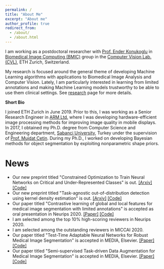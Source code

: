 ```yaml
---
permalink: /
title: "About Me"
excerpt: "About me"
author_profile: true
redirect_from: 
  - /about/
  - /about.html
---
```


I am working as a postdoctoral researcher with [Prof. Ender Konukoglu](https://people.ee.ethz.ch/~kender/) in [Biomedical Image Computing (BMIC)](https://bmic.ee.ethz.ch/) group in the [Computer Vision Lab. (CVL)](https://vision.ee.ethz.ch/), ETH Zurich, Switzerland.

My research is focused around the general theme of developing Machine Learning algorithms with applications to Biomedical Image Analysis and Computer Vision. Lately, I am particularly interested in learning from limited annotations and making Machine Learning models trustworthy to be able to use them clinical settings. See [research]() page for more details.

**Short Bio**

I joined ETH Zurich in June 2019. Prior to this, I was working as a Senior Research Engineer in [ARM Ltd.](https://www.arm.com/) where I was developing hardware-efficient image processing methods for improving image quality in mobile displays. In 2017, I obtained my Ph.D. degree from Computer Science and Engineering department, [Sabanci University](https://sabanciuniv.edu), Turkey under the supervision of [Prof. Mujdat Cetin](http://www.hajim.rochester.edu/ece/people/faculty/cetin_mujdat/). During my Ph.D., I worked on developing Bayesian methods for object segmentation by exploiting nonparametric shape priors.

News
======
* Our new preprint titled "Constrained Optimization to Train Neural Networks on Critical and Under-Represented Classes" is out. [[Arxiv]](https://arxiv.org/pdf/2102.12894.pdf) [[Code]](https://gitlab.ethz.ch/sansara/alm-dnn)
* Our new preprint titled "Task-agnostic out-of-distribution detection using kernel density estimation" is out. [[Arxiv]](https://arxiv.org/pdf/2006.10712.pdf) [[Code]](https://github.com/eerdil/task_agnostic_ood)
* Our paper titled "Contrastive learning of global and local features for medical image segmentation with limited annotations" is accepted as oral presentation in Neurips 2020. [[Paper]](https://proceedings.neurips.cc/paper/2020/file/949686ecef4ee20a62d16b4a2d7ccca3-Paper.pdf) [[Code]](https://github.com/krishnabits001/domain_specific_cl)
* I am selected among the top 10% high-scoring reviewers in Neurips 2020.
* I am selected among the outstanding reviewers in MICCAI 2020.
* Our paper titled "Test-Time Adaptable Neural Networks for Robust Medical Image Segmentation" is accepted in MEDIA, Elsevier. [[Paper]](https://www.sciencedirect.com/science/article/pii/S1361841520302711) [[Code]](https://github.com/neerakara/test-time-adaptable-neural-networks-for-domain-generalization)
* Our paper titled "Semi-supervised Task-driven Data Augmentation for Medical Image Segmentation" is accepted in MEDIA, Elsevier. [[Paper]](https://www.sciencedirect.com/science/article/pii/S136184152030298X) [[Code]](https://github.com/krishnabits001/task_driven_data_augmentation)
